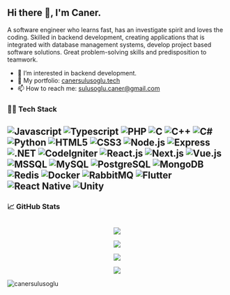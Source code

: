 ## Hi there 👋, I'm Caner.

A software engineer who learns fast, has an investigate spirit and loves the coding. Skilled in backend development, creating applications that is integrated with database management systems, develop project based software solutions. Great problem-solving skills and predisposition to teamwork.

- 🔭 I’m interested in backend development.
- 💼 My portfolio: [canersulusoglu.tech](https://canersulusoglu.tech/)
- 📫 How to reach me: sulusoglu.caner@gmail.com


### 👨‍💻 Tech Stack
![Javascript](https://img.shields.io/badge/JavaScript-F7DF1E.svg?logo=javascript&logoColor=white)
![Typescript](https://img.shields.io/badge/TypeScript-3178C6.svg?logo=typescript&logoColor=white)
![PHP](https://img.shields.io/badge/PHP-777BB4.svg?logo=php&logoColor=white)
![C](https://img.shields.io/badge/C-A8B9CC.svg?logo=c&logoWidth=10&logoColor=black)
![C++](https://img.shields.io/badge/C++-00599C.svg?logo=cplusplus&logoColor=white)
![C#](https://img.shields.io/badge/c%23-%23239120.svg?logo=csharp&logoColor=white)
![Python](https://img.shields.io/badge/Python-3776AB.svg?logo=python&logoColor=white)
![HTML5](https://img.shields.io/badge/HTML5-E34F26.svg?logo=html5&logoColor=white)
![CSS3](https://img.shields.io/badge/CSS3-1572B6.svg?logo=css3&logoColor=white)
![Node.js](https://img.shields.io/badge/Node.js-339933.svg?logo=node.js&logoColor=white)
![Express](https://img.shields.io/badge/Express-000000.svg?logo=express&logoColor=white)
![.NET](https://img.shields.io/badge/.NET-512BD4.svg?logo=dotnet&logoColor=white)
![CodeIgniter](https://img.shields.io/badge/CodeIgniter-EF4223.svg?logo=codeigniter&logoColor=white)
![React.js](https://img.shields.io/badge/React.js-61DAFB.svg?logo=react&logoColor=black)
![Next.js](https://img.shields.io/badge/Next.js-000000.svg?logo=nextdotjs&logoColor=white)
![Vue.js](https://img.shields.io/badge/Vue.js-4FC08D.svg?logo=vuedotjs&logoColor=white)
![MSSQL](https://img.shields.io/badge/MSSQL-CC2927.svg?logo=microsoftsqlserver&logoColor=white)
![MySQL](https://img.shields.io/badge/MySQL-4479A1.svg?logo=mysql&logoColor=white)
![PostgreSQL](https://img.shields.io/badge/PostgreSQL-4169E1.svg?logo=postgresql&logoColor=white)
![MongoDB](https://img.shields.io/badge/MongoDB-47A248.svg?logo=mongodb&logoColor=white)
![Redis](https://img.shields.io/badge/Redis-DC382D.svg?logo=redis&logoColor=white)
![Docker](https://img.shields.io/badge/Docker-2496ED.svg?logo=docker&logoColor=white)
![RabbitMQ](https://img.shields.io/badge/RabbitMQ-FF6600.svg?logo=rabbitmq&logoColor=white)
![Flutter](https://img.shields.io/badge/Flutter-02569B.svg?logo=flutter&logoColor=white)
![React Native](https://img.shields.io/badge/React&nbsp;Native-61DAFB.svg?logo=react&logoColor=black)
![Unity](https://img.shields.io/badge/Unity-FFFFFF.svg?logo=unity&logoColor=black)
---


### 📈 GitHub Stats

<p align="center" style="margin-top:2rem">
  <img src="https://github-readme-stats.vercel.app/api?username=canersulusoglu&count_private=true&show_icons=true&hide=contribs,prs&theme=tokyonight&bg_color=FFFFFF00" />
</p>

<p align="center">
  <img src="https://github-readme-streak-stats.herokuapp.com?user=canersulusoglu&theme=tokyonight&background=FFFFFF00" />
</p>

<p align="center">
  <img src="https://github-readme-stats.vercel.app/api/top-langs/?username=canersulusoglu&layout=compact&hide=php,css,html&theme=tokyonight&langs_count=4&bg_color=FFFFFF00" />
</p>

<p align="center">
  <img src="https://github-profile-trophy.vercel.app/?username=canersulusoglu&theme=tokyonight&margin-w=15&margin-h=15&column=4&no-bg=true" />
</p>

<p align="left"> 
  <img src="https://komarev.com/ghpvc/?username=canersulusoglu&label=Profile%20views&color=0e75b6&style=flat" alt="canersulusoglu"/> 
</p>